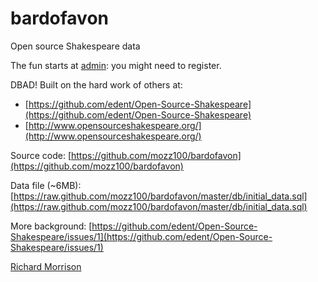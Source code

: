 bardofavon
==========

Open source Shakespeare data

The fun starts at [admin](http://bardofavon.herokuapp.com/admin): you might need to register.

DBAD! Built on the hard work of others at:

  * [https://github.com/edent/Open-Source-Shakespeare](https://github.com/edent/Open-Source-Shakespeare)
  * [http://www.opensourceshakespeare.org/](http://www.opensourceshakespeare.org/)

Source code:
[https://github.com/mozz100/bardofavon](https://github.com/mozz100/bardofavon)

Data file (~6MB):
[https://raw.github.com/mozz100/bardofavon/master/db/initial_data.sql](https://raw.github.com/mozz100/bardofavon/master/db/initial_data.sql)

More background:
[https://github.com/edent/Open-Source-Shakespeare/issues/1](https://github.com/edent/Open-Source-Shakespeare/issues/1)

[Richard Morrison](http://www.rmorrison.net)
